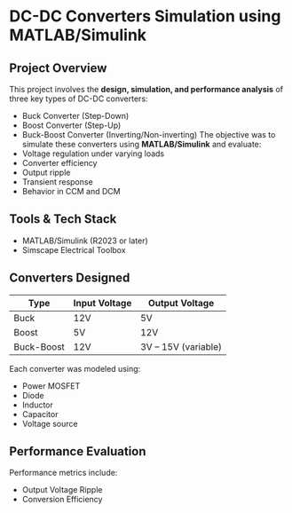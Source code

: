 # DC-DC Converters Simulation using MATLAB/Simulink
## Project Overview
This project involves the **design, simulation, and performance analysis** of three key types of DC-DC converters:
- Buck Converter (Step-Down)
- Boost Converter (Step-Up)
- Buck-Boost Converter (Inverting/Non-inverting)
The objective was to simulate these converters using **MATLAB/Simulink** and evaluate:
- Voltage regulation under varying loads
- Converter efficiency
- Output ripple
- Transient response
- Behavior in CCM and DCM
## Tools & Tech Stack
- MATLAB/Simulink (R2023 or later)
- Simscape Electrical Toolbox
## Converters Designed
| Type        | Input Voltage | Output Voltage        |
|-------------|---------------|------------------------|
| Buck        | 12V           | 5V                     |
| Boost       | 5V            | 12V                    |
| Buck-Boost  | 12V           | 3V – 15V (variable)    |
Each converter was modeled using:
- Power MOSFET
- Diode
- Inductor
- Capacitor
- Voltage source
## Performance Evaluation
Performance metrics include:
- Output Voltage Ripple
- Conversion Efficiency
